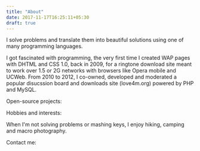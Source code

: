 ```yaml
---
title: "About"
date: 2017-11-17T16:25:11+05:30
draft: true
---
```


I solve problems and translate them into beautiful solutions using one of many programming languages. 

I got fascinated with programming, the very first time I created WAP pages with DHTML and CSS 1.0, back in 2009, for a ringtone download site meant to work over 1.5 or 2G networks with browsers like Opera mobile and UCWeb. From 2010 to 2012, I co-owned, developed and moderated a popular disucssion board and downloads site (love4m.org) powered by PHP and MySQL.


Open-source projects:

Hobbies and interests:

When I'm not solving problems or mashing keys, I enjoy hiking, camping and macro photography.

Contact me:
